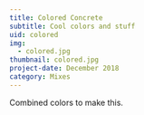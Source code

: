 ```yaml
---
title: Colored Concrete
subtitle: Cool colors and stuff
uid: colored
img:
  - colored.jpg
thumbnail: colored.jpg
project-date: December 2018
category: Mixes
---
```

Combined colors to make this.
